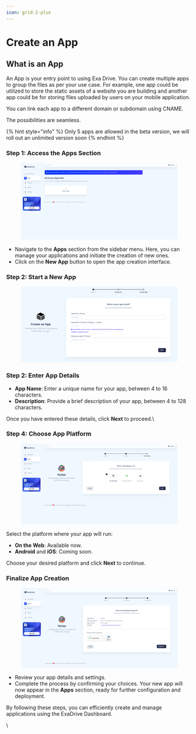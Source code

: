 ```yaml
---
icon: grid-2-plus
---
```


# Create an App

## What is an App

An App is your entry point to using Exa Drive. You can create multiple apps to group the files as per your use case. For example, one app could be utilized to store the static assets of a website you are building and another app could be for storing files uploaded by users on your mobile application.

You can link each app to a different domain or subdomain using CNAME.

The possibilities are seamless.

{% hint style="info" %}
Only 5 apps are allowed in the beta version, we will roll out an unlimited version soon
{% endhint %}

### Step 1: Access the Apps Section

<figure><img src="../.gitbook/assets/Screenshot 2024-09-13 at 8.22.31 PM.png" alt=""><figcaption></figcaption></figure>

* Navigate to the **Apps** section from the sidebar menu. Here, you can manage your applications and initiate the creation of new ones.
* Click on the **New App** button to open the app creation interface.

### Step 2: Start a New App

<figure><img src="../.gitbook/assets/Screenshot 2024-09-16 at 9.12.47 AM.png" alt=""><figcaption></figcaption></figure>

### Step 2: Enter App Details

* **App Name**: Enter a unique name for your app, between 4 to 16 characters.
* **Description**: Provide a brief description of your app, between 4 to 128 characters.

Once you have entered these details, click **Next** to proceed.\


### Step 4: Choose App Platform

<figure><img src="../.gitbook/assets/Screenshot 2024-09-13 at 8.23.26 PM.png" alt=""><figcaption></figcaption></figure>

Select the platform where your app will run:

* **On the Web**: Available now.
* **Android** and **iOS**: Coming soon.

Choose your desired platform and click **Next** to continue.



### Finalize App Creation

<figure><img src="../.gitbook/assets/Screenshot 2024-09-13 at 8.23.35 PM.png" alt=""><figcaption></figcaption></figure>

* Review your app details and settings.
* Complete the process by confirming your choices. Your new app will now appear in the **Apps** section, ready for further configuration and deployment.

By following these steps, you can efficiently create and manage applications using the ExaDrive Dashboard.

\
